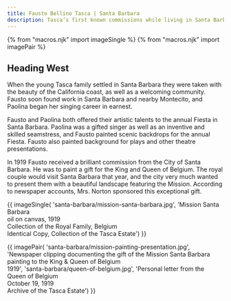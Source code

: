 ```yaml
---
title: Fausto Bellino Tasca | Santa Barbara
description: Tasca’s first known commissions while living in Santa Barbara were the design and execution of interior decorative work for several estate homes in Montecito.
---
```

{% from "macros.njk" import imageSingle %}
{% from "macros.njk" import imagePair %}

## Heading West

When the young Tasca family settled in Santa Barbara they were taken with the beauty of the California coast, as well as a welcoming community. Fausto soon found work in Santa Barbara and nearby Montecito, and Paolina began her singing career in earnest.


Fausto and Paolina both offered their artistic talents to the annual Fiesta in Santa Barbara. Paolina was a gifted singer as well as an inventive and skilled seamstress, and Fausto painted scenic backdrops for the annual Fiesta. Fausto also painted background for plays and other theatre presentations.


In 1919 Fausto received a brilliant commission from the City of Santa Barbara. He was to paint a gift for the King and Queen of Belgium. The royal couple would visit Santa Barbara that year, and the city very much wanted to present them with a beautiful landscape featuring the Mission. According to newspaper accounts, Mrs. Norton sponsored this exceptional gift.

{{ imageSingle(
'santa-barbara/mission-santa-barbara.jpg',
'Mission Santa Barbara<br>oil on canvas, 1919<br>Collection of the Royal Family, Belgium<br>Identical Copy, Collection of the Tasca Estate')
}}

{{ imagePair(
'santa-barbara/mission-painting-presentation.jpg',
'Newspaper clipping documenting the gift of the Mission Santa Barbara painting to the King & Queen of Belgium<br>1919',
'santa-barbara/queen-of-belgium.jpg',
'Personal letter from the Queen of Belgium<br>October 19, 1919<br>Archive of the Tasca Estate')
}}
